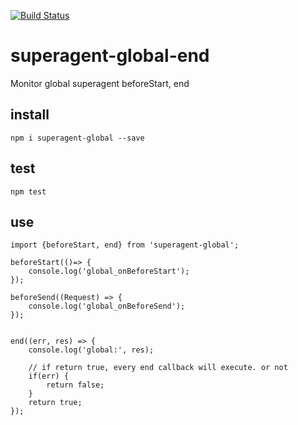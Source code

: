 [![Build Status](https://travis-ci.org/kokokele/superagent-global-end.svg?branch=master)](https://travis-ci.org/kokokele/superagent-global-end)

# superagent-global-end

Monitor global superagent beforeStart, end


## install
```
npm i superagent-global --save

```

## test
```
npm test
```

## use
```
import {beforeStart, end} from 'superagent-global';

beforeStart(()=> {
    console.log('global_onBeforeStart');
});

beforeSend((Request) => {
    console.log('global_onBeforeSend');
});


end((err, res) => {
    console.log('global:', res);

    // if return true, every end callback will execute. or not
    if(err) {
        return false;
    }
    return true;
});

```
